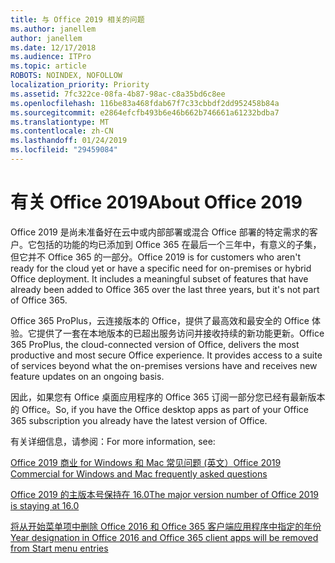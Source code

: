 ```yaml
---
title: 与 Office 2019 相关的问题
ms.author: janellem
author: janellem
ms.date: 12/17/2018
ms.audience: ITPro
ms.topic: article
ROBOTS: NOINDEX, NOFOLLOW
localization_priority: Priority
ms.assetid: 7fc322ce-08fa-4b87-98ac-c8a35bd6c8ee
ms.openlocfilehash: 116be83a468fdab67f7c33cbbdf2dd952458b84a
ms.sourcegitcommit: e2864efcfb493b6e46b662b746661a61232bdba7
ms.translationtype: MT
ms.contentlocale: zh-CN
ms.lasthandoff: 01/24/2019
ms.locfileid: "29459084"
---
```

# <a name="about-office-2019"></a><span data-ttu-id="28e3a-102">有关 Office 2019</span><span class="sxs-lookup"><span data-stu-id="28e3a-102">About Office 2019</span></span>

<span data-ttu-id="28e3a-p101">Office 2019 是尚未准备好在云中或内部部署或混合 Office 部署的特定需求的客户。它包括的功能的均已添加到 Office 365 在最后一个三年中，有意义的子集，但它并不 Office 365 的一部分。</span><span class="sxs-lookup"><span data-stu-id="28e3a-p101">Office 2019 is for customers who aren't ready for the cloud yet or have a specific need for on-premises or hybrid Office deployment. It includes a meaningful subset of features that have already been added to Office 365 over the last three years, but it's not part of Office 365.</span></span>
  
<span data-ttu-id="28e3a-p102">Office 365 ProPlus，云连接版本的 Office，提供了最高效和最安全的 Office 体验。它提供了一套在本地版本的已超出服务访问并接收持续的新功能更新。</span><span class="sxs-lookup"><span data-stu-id="28e3a-p102">Office 365 ProPlus, the cloud-connected version of Office, delivers the most productive and most secure Office experience. It provides access to a suite of services beyond what the on-premises versions have and receives new feature updates on an ongoing basis.</span></span>
  
<span data-ttu-id="28e3a-107">因此，如果您有 Office 桌面应用程序的 Office 365 订阅一部分您已经有最新版本的 Office。</span><span class="sxs-lookup"><span data-stu-id="28e3a-107">So, if you have the Office desktop apps as part of your Office 365 subscription you already have the latest version of Office.</span></span>
  
<span data-ttu-id="28e3a-108">有关详细信息，请参阅：</span><span class="sxs-lookup"><span data-stu-id="28e3a-108">For more information, see:</span></span>
  
[<span data-ttu-id="28e3a-109">Office 2019 商业 for Windows 和 Mac 常见问题 (英文）</span><span class="sxs-lookup"><span data-stu-id="28e3a-109">Office 2019 Commercial for Windows and Mac frequently asked questions</span></span>](https://support.microsoft.com/help/4133312)
  
[<span data-ttu-id="28e3a-110">Office 2019 的主版本号保持在 16.0</span><span class="sxs-lookup"><span data-stu-id="28e3a-110">The major version number of Office 2019 is staying at 16.0</span></span>](https://docs.microsoft.com/deployoffice/office2019/overview)
  
[<span data-ttu-id="28e3a-111">将从开始菜单项中删除 Office 2016 和 Office 365 客户端应用程序中指定的年份</span><span class="sxs-lookup"><span data-stu-id="28e3a-111">Year designation in Office 2016 and Office 365 client apps will be removed from Start menu entries</span></span>](https://support.office.com/article/8fe5e052-76d2-49de-af30-2e84ed3da907.aspx)
  


